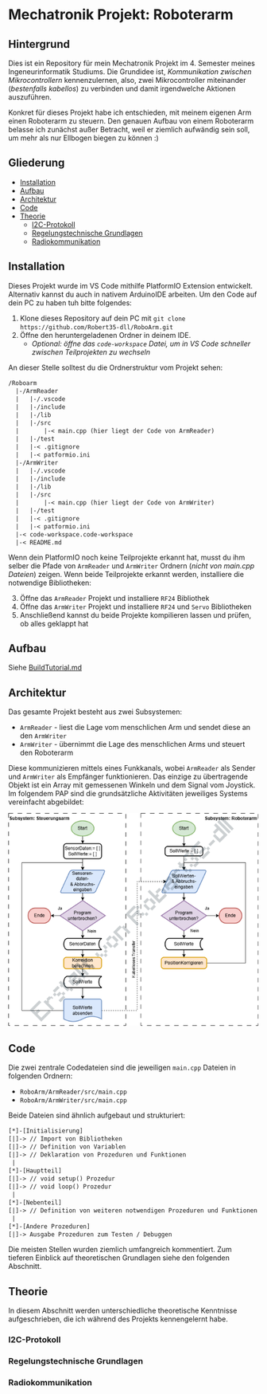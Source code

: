 # Mechatronik Projekt: Roboterarm

## Hintergrund
Dies ist ein Repository für mein Mechatronik Projekt im 4. Semester meines Ingeneurinformatik Studiums. Die Grundidee ist, _Kommunikation zwischen Mikrocontrollern_ kennenzulernen, also, zwei Mikrocontroller miteinander (_bestenfalls kabellos_) zu verbinden und damit irgendwelche Aktionen auszuführen.

Konkret für dieses Projekt habe ich entschieden, mit meinem eigenen Arm einen Roboterarm zu steuern. Den genauen Aufbau von einem Roboterarm belasse ich zunächst außer Betracht, weil er ziemlich aufwändig sein soll, um mehr als nur Ellbogen biegen zu können :)

## Gliederung
- [Installation](#installation)
- [Aufbau](#aufbau)
- [Architektur](#architektur)
- [Code](#code)
- [Theorie](#theorie)
  - [I2C-Protokoll](#i2c-protokoll)
  - [Regelungstechnische Grundlagen](#regelungstechnische-grundlagen)
  - [Radiokommunikation](#radiokommunikation)

## Installation
Dieses Projekt wurde im VS Code mithilfe PlatformIO Extension entwickelt. Alternativ kannst du auch in nativem ArduinoIDE arbeiten. Um den Code auf dein PC zu haben tuh bitte folgendes:

1) Klone dieses Repository auf dein PC mit `git clone https://github.com/Robert35-dll/RoboArm.git`
2) Öffne den heruntergeladenen Ordner in deinem IDE.
   - _Optional: öffne das `code-workspace` Datei, um in VS Code schneller zwischen Teilprojekten zu wechseln_

An dieser Stelle solltest du die Ordnerstruktur vom Projekt sehen:
```
/Roboarm
  |-/ArmReader
  |   |-/.vscode
  |   |-/include
  |   |-/lib
  |   |-/src
  |       |-< main.cpp (hier liegt der Code von ArmReader)
  |   |-/test
  |   |-< .gitignore
  |   |-< patformio.ini
  |-/ArmWriter
  |   |-/.vscode
  |   |-/include
  |   |-/lib
  |   |-/src
  |       |-< main.cpp (hier liegt der Code von ArmWriter)
  |   |-/test
  |   |-< .gitignore
  |   |-< patformio.ini
  |-< code-workspace.code-workspace
  |-< README.md
```

Wenn dein PlatformIO noch keine Teilprojekte erkannt hat, musst du ihm selber die Pfade von `ArmReader` und `ArmWriter` Ordnern (_nicht von main.cpp Dateien_) zeigen. Wenn beide Teilprojekte erkannt werden, installiere die notwendige Bibliotheken:

3) Öffne das `ArmReader` Projekt und installiere `RF24` Bibliothek
4) Öffne das `ArmWriter` Projekt und installiere `RF24` und `Servo` Bibliotheken
5) Anschließend kannst du beide Projekte kompilieren lassen und prüfen, ob alles geklappt hat

## Aufbau
Siehe [BuildTutorial.md](BuildTutorial.md)

## Architektur
Das gesamte Projekt besteht aus zwei Subsystemen:
- `ArmReader` - liest die Lage vom menschlichen Arm und sendet diese an den `ArmWriter`
- `ArmWriter` - übernimmt die Lage des menschlichen Arms und steuert den Roboterarm
 
Diese kommunizieren mittels eines Funkkanals, wobei `ArmReader` als Sender und `ArmWriter` als Empfänger funktionieren. Das einzige zu übertragende Objekt ist ein Array mit gemessenen Winkeln und dem Signal vom Joystick.
Im folgendem PAP sind die grundsätzliche Aktivitäten jeweiliges Systems vereinfacht abgebildet:

![Architektur und Programmablaufplan](Resources\PAP.png)

## Code
Die zwei zentrale Codedateien sind die jeweiligen `main.cpp` Dateien in folgenden Ordnern:
- `RoboArm/ArmReader/src/main.cpp`
- `RoboArm/ArmWriter/src/main.cpp`

Beide Dateien sind ähnlich aufgebaut und strukturiert:
```
[*]-[Initialisierung]
[|]-> // Import von Bibliotheken
[|]-> // Definition von Variablen
[|]-> // Deklaration von Prozeduren und Funktionen
 |
[*]-[Hauptteil]
[|]-> // void setup() Prozedur
[|]-> // void loop() Prozedur
 |
[*]-[Nebenteil]
[|]-> // Definition von weiteren notwendigen Prozeduren und Funktionen
 |
[*]-[Andere Prozeduren]
[|]-> Ausgabe Prozeduren zum Testen / Debuggen
```

Die meisten Stellen wurden ziemlich umfangreich kommentiert. Zum tieferen Einblick auf theoretischen Grundlagen siehe den folgenden Abschnitt.

## Theorie
In diesem Abschnitt werden unterschiedliche theoretische Kenntnisse aufgeschrieben, die ich während des Projekts kennengelernt habe.

### I2C-Protokoll

### Regelungstechnische Grundlagen

### Radiokommunikation


